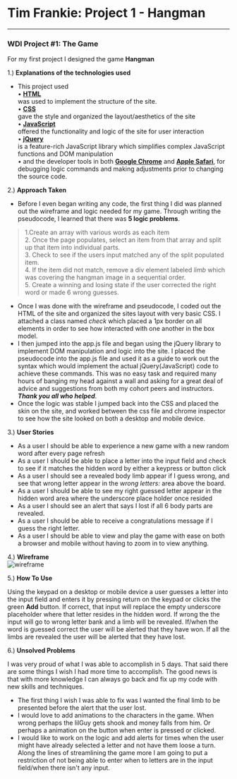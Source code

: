 # Tim Frankie: Project 1 - Hangman #
_____

### WDI Project #1: The Game ###

For my first project I designed the game **Hangman**

1.) **Explanations of the technologies used**

- This project used<br>
• **[HTML]**<br>
was used to implement the structure of the site.<br>
• **[CSS]**<br>
gave the style and organized the layout/aesthetics of the site<br>
• **[JavaScript]**<br>
offered the functionality and logic of the site for user interaction<br>
• **[jQuery]**<br>
is a feature-rich JavaScript library which simplifies complex JavaScript functions and DOM manipulation<br>
• and the developer tools in both **[Google Chrome]** and **[Apple Safari]**, for debugging logic commands and making adjustments prior to changing the source code.

2.) **Approach Taken**

- Before I even began writing any code, the first thing I did was planned out the wireframe and logic needed for my game. Through writing the pseudocode, I learned that there was **5 logic problems**.
> 1.Create an array with various words as each item<br>2. Once the page populates, select an item from that array and split up that item into individual parts.<br>3. Check to see if the users input matched any of the split populated item.<br>4. If the item did not match, remove a div element labeled *limb* which was covering the hangman image in a sequential order.<br>5. Create a winning and losing state if the user corrected the right word or made 6 wrong guesses.
- Once I was done with the wireframe and pseudocode, I coded out the HTML of the site and organized the sites layout with very basic CSS. I attached a class named *check* which placed a 1px border on all elements in order to see how  interacted with one another in the box model.
- I then jumped into the app.js file and began using the jQuery library to implement DOM manipulation and logic into the site. I placed the pseudocode into the app.js file and used it as a guide to work out the syntax which would implement the actual jQuery(JavaScript) code to achieve these commands. This was no easy task and required many hours of banging my head against a wall and asking for a great deal of advice and suggestions from both my cohort peers and instructors. ***Thank you all who helped***.<br>
- Once the logic was stable I jumped back into the CSS and placed the skin on the site, and worked between the css file and chrome inspector to see how the site looked on both a desktop and mobile device.

3.) **User Stories**

- As a user I should be able to experience a new game with a new random word after every page refresh
- As a user I should be able to place a letter into the input field and check to see if it matches the hidden word by either a keypress or button click
- As a user I should see a revealed body limb appear if I guess wrong, and see that wrong letter appear in the *wrong letters:* area above the board.
- As a user I should be able to see my right guessed letter appear in the hidden word area where the underscore place holder once resided
- As a user I should see an alert that says I lost if all 6 body parts are revealed.
- As a user I should be able to receive a congratulations message if I guess the right letter.
- As a user I should be able to view and play the game with ease on both a browser and mobile without having to zoom in to view anything.

4.) **Wireframe**<br>
![wireframe]

5.) **How To Use**

Using the keypad on a desktop or mobile device a user guesses a letter into the input field and enters it by pressing return on the keypad or clicks the green **Add** button. If correct, that input will replace the empty underscore placeholder where that letter resides in the hidden word. If wrong the the input will go to wrong letter bank and a limb will be revealed. If/when the word is guessed correct the user will be alerted that they have won. If all the limbs are revealed the user will be alerted that they have lost.

6.) **Unsolved Problems**

I was very proud of what I was able to accomplish in 5 days. That said there are some things I wish I had more time to accomplish. The good news is that with more knowledge I can always go back and fix up my code with new skills and techniques.

- The first thing I wish I was able to fix was I wanted the final limb to be presented before the alert that the user lost.
- I would love to add animations to the characters in the game. When wrong perhaps the lilGuy gets shook and money falls from him. Or perhaps a animation on the button when enter is pressed or clicked.
- I would like to work on the logic and add alerts for times when the user might have already selected a letter and not have them loose a turn. Along the lines of streamlining the game more I am going to put a restriction of not being able to enter when to letters are in the input field/when there isn't any input.

[HTML]:http://html.com/
[CSS]: https:en.wikipedia.org/wiki/Cascading_Style_Sheets
[JavaScript]: https://www.javascript.com/
[jQuery]:https:jquery.com/
[Google Chrome]:https://developers.google.com/web/tools/
[Apple Safari]:https://developer.apple.com/library/content/documentation/AppleApplications/Conceptual/Safari_Developer_Guide/Introduction/Introduction.html
[wireframe]:http://i.imgur.com/nWIvx43.png
